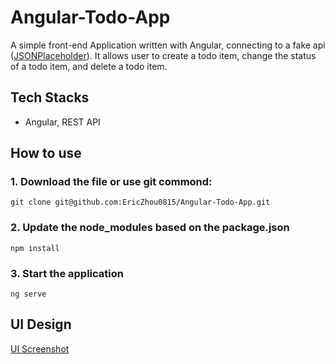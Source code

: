 # Angular-Todo-App

A simple front-end Application written with Angular, connecting to a fake api ([JSONPlaceholder](https://jsonplaceholder.typicode.com/)). It allows user to create a todo item, change the status of a todo item, and delete a todo item.

## Tech Stacks

- Angular, REST API

## How to use

### 1. Download the file or use git commond:

```
git clone git@github.com:EricZhou0815/Angular-Todo-App.git
```

### 2. Update the node_modules based on the package.json

```
npm install
```

### 3. Start the application

```
ng serve
```

## UI Design

[UI Screenshot](/doc/angulartodo.png)
